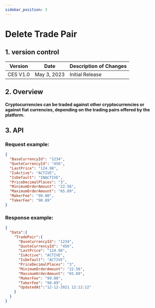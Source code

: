 ```yaml
---
sidebar_position: 3
---
```


# Delete Trade Pair

## 1. version control

| Version  | Date        | Description of Changes |
| -------- | ----------- | ---------------------- |
| CES V1.0 | May 3, 2023 | Initial Release        |

## 2. Overview

#### Cryptocurrencies can be traded against other cryptocurrencies or against fiat currencies, depending on the trading pairs offered by the platform.


## 3. API

### Request example:

```json
{
  "BaseCurrencyId": "1234",
  "QuoteCurrencyId": "456",
  "LastPrice": "124.98",
  "IsActive": "ACTIVE",
  "IsDefault": "INACTIVE",
  "PriceDecimalPlaces": "3",
  "MinimumOrderAmount": "22.56",
  "MaximumOrderAmount": "65.89",
  "MakerFee": "99.00",
  "TakerFee": "90.89"
}
```
### Response example:

```json
{
  "Data":{
    "TradePair":{
      "BaseCurrencyId": "1234",
      "QuoteCurrencyId": "456",
      "LastPrice": "124.98",
      "IsActive": "ACTIVE",
      "IsDefault": "ACTIVE",
      "PriceDecimalPlaces": "3",
      "MinimumOrderAmount": "22.56",
      "MaximumOrderAmount": "65.89",
      "MakerFee": "99.00",
      "TakerFee": "90.89",
      "UpdatedAt":"12-12-2021 12:12:12"
    }
  }
}
```
